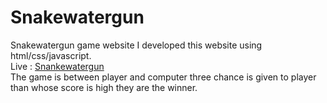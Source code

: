 # Snakewatergun
Snakewatergun game website I developed this website using html/css/javascript.<br>
Live : <a href="https://mohammedrihan551.github.io/Snakewatergun/">Snankewatergun</a><br>
The game is between player and computer three chance is given to player than whose score is high they are the winner.


